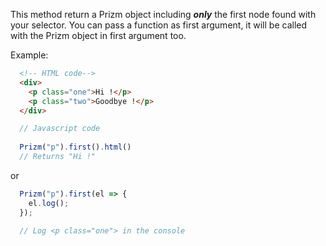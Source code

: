 This method return a Prizm object including ___only___ the first node found with your selector. You can pass a function as first argument, it will be called with the Prizm object in first argument too.

Example:

``` html
  <!-- HTML code-->
  <div>
    <p class="one">Hi !</p>
    <p class="two">Goodbye !</p>
  </div>
```

``` js
  // Javascript code
  
  Prizm("p").first().html()
  // Returns "Hi !"
```
or
``` js
  Prizm("p").first(el => {
    el.log();
  });

  // Log <p class="one"> in the console
```
